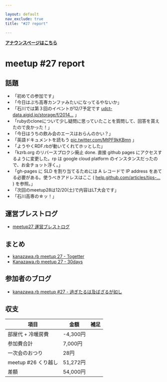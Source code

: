 ```yaml
---

layout: default
nav_exclude: true
title: "#27 report"

---
```


<p> <a href="../"><strong>アナウンスページはこちら</strong></a></p>

meetup #27 report
==================

話題
----

-   「初めての参加です」
-   「今日はぷち高専カンファみたいになってるやないか」
-   「石川では第３回のイベントが12/7予定です [udct-data.aigid.jp/storage/f/2014…](http://udct-data.aigid.jp/storage/f/2014-10-17T02%3A59%3A43.621Z/udc2014oubo.pdf) 」
-   「rubyのcloneについて少し疑問に思っていたことを質問して、回答を貰えたので良かった！」
-   「今日はうちの飲み会のエースはおらんのかい？」
-   「英語ドキュメントを読もう [pic.twitter.com/MtPF9kKBmn](https://twitter.com/BeMarble/status/533506508705644544/photo/1) 」
-   「ようやくRDF.rbが動いてくれてホッとした」
-   「kzrb.org のリバースプロクシ廃止 done. 直接 github pages にアクセスするように変更した。rp は google cloud platform のインスタンスだったので、お金チョット浮く。」
-   「gh-pages に SLD を割り当てるためには A レコードで IP address をあてる必要がある。使うべきアドレスはここ ( [help.github.com/articles/tips-…](https://help.github.com/articles/tips-for-configuring-an-a-record-with-your-dns-provider/) ) を参照。」
-   「次回のmeetup28は12/20(土)で内容はLT大会です」
-   「石川高専の☆ッ！」

運営ブレストログ
----------------

-   [meetup27 運営ブレストログ](https://github.com/kanazawarb/meetup/wiki/meetup27-%E9%81%8B%E5%96%B6%E3%83%96%E3%83%AC%E3%82%B9%E3%83%88%E3%83%AD%E3%82%B0)

まとめ
------

-   [kanazawa.rb meetup 27 - Togetter](http://togetter.com/li/746127)
-   [Kanazawa.rb meetup 27 - 30days](http://30d.jp/kzrb/17)

参加者のブログ
--------------

-   [kanazawa.rb meetup #27 - 過ぎたるは及ばざるが如し](http://cotton-desu.hatenablog.com/entry/2014/11/19/220938)

収支
----

 | 項目                   | 金額       | 補足   |
 | ---------------------- | ---------- | ------ |
 | 部屋代 + 冷暖房費      | -4,300円   |        |
 | 参加費合計             | 7,000円    |        |
 | 一次会のおつり         | 28円       |        |
 | meetup #26 くり越し    | 51,272円   |        |
 | 差額                   | 54,000円   |        |


